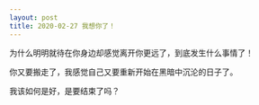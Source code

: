 ```yaml
---
layout: post
title: 2020-02-27 我想你了！
---
```


为什么明明就待在你身边却感觉离开你更远了，到底发生什么事情了！

你又要搬走了，我感觉自己又要重新开始在黑暗中沉沦的日子了。

我该如何是好，是要结束了吗？